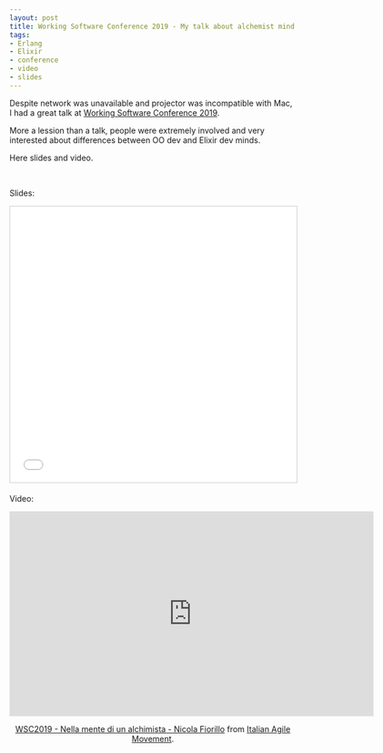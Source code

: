 ```yaml
---
layout: post
title: Working Software Conference 2019 - My talk about alchemist mind
tags:
- Erlang
- Elixir
- conference
- video
- slides
---
```

<p>Despite network was unavailable and projector was incompatible with Mac, I had a great talk at <a href="https://www.agilemovement.it/workingsoftware/">Working Software Conference 2019</a>.</p>

<p>More a lession than a talk, people were extremely involved and very interested about differences between OO dev and Elixir dev minds.</p>

<p>Here slides and video.</p>

<br/>

<p>Slides:</p>
<p align="center">
    <iframe src="//www.slideshare.net/slideshow/embed_code/key/aRh34OBGhK6lS1" width="595" height="485" frameborder="0" marginwidth="0" marginheight="0" scrolling="no" style="border:1px solid #CCC; border-width:1px; margin-bottom:5px; max-width: 100%;" allowfullscreen> </iframe>
</p>

<p>Video:</p>
<p align="center"><iframe src="https://player.vimeo.com/video/352869149" width="640" height="360" frameborder="0" allow="autoplay; fullscreen" allowfullscreen></iframe>
<p align="center"><a href="https://vimeo.com/352869149">WSC2019 - Nella mente di un alchimista - Nicola Fiorillo</a> from <a href="https://vimeo.com/italianagileday">Italian Agile Movement</a>.</p>
